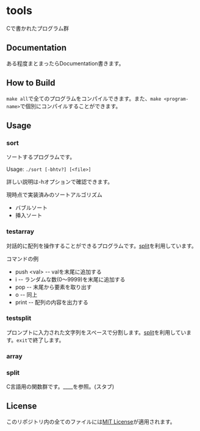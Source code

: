# tools
Cで書かれたプログラム群

## Documentation
ある程度まとまったらDocumentation書きます。

## How to Build
```make all```で全てのプログラムをコンパイルできます。また、```make <program-name>```で個別にコンパイルすることができます。

## Usage

### sort
ソートするプログラムです。

Usage: ```./sort [-bhtv?] [<file>]```

詳しい説明は-hオプションで確認できます。

現時点で実装済みのソートアルゴリズム
- バブルソート
- 挿入ソート

### testarray
対話的に配列を操作することができるプログラムです。[split](./split.c)を利用しています。

コマンドの例
- push \<val\> -- valを末尾に追加する
- i -- ランダムな数(0〜9999)を末尾に追加する
- pop -- 末尾から要素を取り出す
- o -- 同上
- print -- 配列の内容を出力する

### testsplit
プロンプトに入力された文字列をスペースで分割します。[split](./split.c)を利用しています。```exit```で終了します。

### array
### split
C言語用の関数群です。____を参照。(スタブ)

## License
このリポジトリ内の全てのファイルには[MIT License](./LICENSE)が適用されます。
